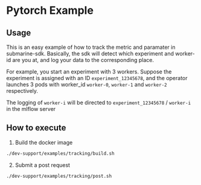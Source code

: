 # Pytorch Example

## Usage

This is an easy example of how to track the metric and paramater in submarine-sdk. Basically, the sdk will detect which experiment and worker-id are you at, and log your data to the corresponding place.

For example, you start an experiment with 3 workers. Suppose the experiment is assigned with an ID `experiment_12345678`, and the operator launches 3 pods with worker_id `worker-0`, `worker-1` and `worker-2` respectively.

The logging of `worker-i` will be directed to `experiment_12345678` / `worker-i` in the mlflow server

## How to execute

1. Build the docker image

```bash
./dev-support/examples/tracking/build.sh
```

2. Submit a post request

```bash
./dev-support/examples/tracking/post.sh
```
